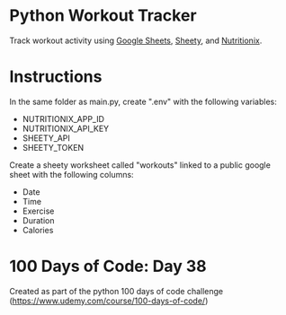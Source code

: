 # Python Workout Tracker
Track workout activity using [Google Sheets](https://www.google.com/sheets/about/), [Sheety]( https://sheety.co/), and [Nutritionix](https://www.nutritionix.com/).

# Instructions
In the same folder as main.py, create ".env" with the following variables:
* NUTRITIONIX_APP_ID
* NUTRITIONIX_API_KEY
* SHEETY_API
* SHEETY_TOKEN

Create a sheety worksheet called "workouts" linked to a public google sheet with the following columns:
* Date
* Time
* Exercise
* Duration
* Calories

# 100 Days of Code: Day 38
Created as part of the python 100 days of code challenge (https://www.udemy.com/course/100-days-of-code/)


